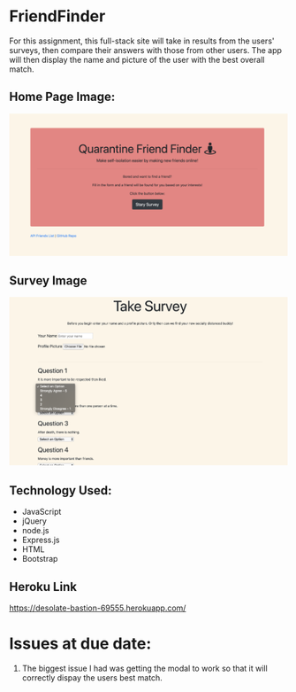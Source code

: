 # FriendFinder

For this assignment, this full-stack site will take in results from the users' surveys, then compare their answers with those from other users. The app will then display the name and picture of the user with the best overall match.

## Home Page Image:

![alt text](images/homepage.png)

## Survey Image

![alt text](images/survey.png)

## Technology Used:

- JavaScript
- jQuery
- node.js
- Express.js
- HTML
- Bootstrap

## Heroku Link

https://desolate-bastion-69555.herokuapp.com/

# Issues at due date:

1. The biggest issue I had was getting the modal to work so that it will correctly dispay the users best match.
